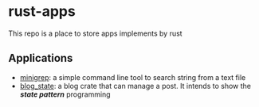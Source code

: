 rust-apps
===

This repo is a place to store apps implements by rust

Applications
---

* [minigrep](./minigrep): a simple command line tool to search string from a text file
* [blog_state](./blog_state): a blog crate that can manage a post. It intends to show
the ***state pattern*** programming

